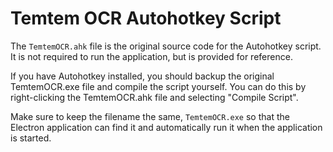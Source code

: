 # Temtem OCR Autohotkey Script
The `TemtemOCR.ahk` file is the original source code for the Autohotkey script. It is not required to run the application, but is provided for reference.

If you have Autohotkey installed, you should backup the original TemtemOCR.exe file and compile the script yourself. You can do this by right-clicking the TemtemOCR.ahk file and selecting "Compile Script".

Make sure to keep the filename the same, `TemtemOCR.exe` so that the Electron application can find it and automatically run it when the application is started.